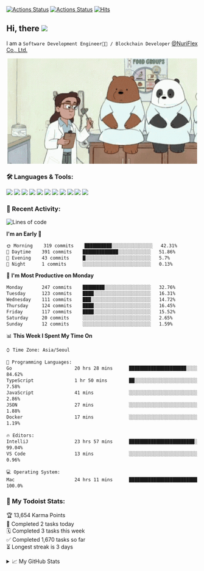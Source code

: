 
[![Actions Status](https://github.com/ddok2/ddok2/workflows/Todoist%20Readme/badge.svg)](https://github.com/ddok2/ddok2/actions)
[![Actions Status](https://github.com/ddok2/ddok2/workflows/wakatime-stats/badge.svg)](https://github.com/ddok2/ddok2/actions)
[![Hits](https://hits.seeyoufarm.com/api/count/incr/badge.svg?url=https%3A%2F%2Fgithub.com%2Fddok2&count_bg=%23FF9595&title_bg=%23555555&icon=github.svg&icon_color=%23FFFFFF&title=hits&edge_flat=false)](https://hits.seeyoufarm.com)

<!-- ![visitors](https://visitor-badge.laobi.icu/badge?page_id=ddok2.ddok2) -->
## Hi, there <img src="https://raw.githubusercontent.com/MartinHeinz/MartinHeinz/master/wave.gif" width="25px">

I am a `Software Development Engineer🧑‍💻 / Blockchain Developer` [@NuriFlex Co., Ltd.](https://nuriflex.com)


<p align="center">
<img align="center" alt="GIF" src="img/debugging.gif" />
</p>


### 🛠 Languages & Tools:
<p>
    <img src="https://img.shields.io/badge/go-%2300ADD8.svg?&style=for-the-badge&logo=go&logoColor=white"/>
    <img src="https://img.shields.io/badge/node.js%20-%2343853D.svg?&style=for-the-badge&logo=node.js&logoColor=white"/>
    <img src="https://img.shields.io/badge/javascript%20-%23323330.svg?&style=for-the-badge&logo=javascript&logoColor=%23F7DF1E"/>
    <img src="https://img.shields.io/badge/typescript%20-%23007ACC.svg?&style=for-the-badge&logo=typescript&logoColor=white"/>
    <img src="https://img.shields.io/badge/python%20-%2314354C.svg?&style=for-the-badge&logo=python&logoColor=white"/>
    <img src="https://img.shields.io/badge/react%20-%2320232a.svg?&style=for-the-badge&logo=react&logoColor=%2361DAFB"/>
    <img src="https://img.shields.io/badge/AWS%20-%23FF9900.svg?&style=for-the-badge&logo=amazon-aws&logoColor=white"/>
    <img src="https://img.shields.io/badge/Google%20Cloud%20-%234285F4.svg?&style=for-the-badge&logo=google-cloud&logoColor=white"/>
    <img src="https://img.shields.io/badge/docker%20-%230db7ed.svg?&style=for-the-badge&logo=docker&logoColor=white"/>
    <img src="https://img.shields.io/badge/kubernetes%20-%23326ce5.svg?&style=for-the-badge&logo=kubernetes&logoColor=white"/>
    <img src="https://img.shields.io/badge/ansible%20-%231A1918.svg?&style=for-the-badge&logo=ansible&logoColor=white"/>
</p>

### 🌈 Recent Activity:
<!--START_SECTION:waka-->
![Lines of code](https://img.shields.io/badge/From%20Hello%20World%20I%27ve%20Written-677658%20lines%20of%20code-blue)

**I'm an Early 🐤** 

```text
🌞 Morning    319 commits    ██████████░░░░░░░░░░░░░░░   42.31% 
🌆 Daytime    391 commits    █████████████░░░░░░░░░░░░   51.86% 
🌃 Evening    43 commits     █░░░░░░░░░░░░░░░░░░░░░░░░   5.7% 
🌙 Night      1 commits      ░░░░░░░░░░░░░░░░░░░░░░░░░   0.13%

```
📅 **I'm Most Productive on Monday** 

```text
Monday       247 commits    ████████░░░░░░░░░░░░░░░░░   32.76% 
Tuesday      123 commits    ████░░░░░░░░░░░░░░░░░░░░░   16.31% 
Wednesday    111 commits    ███░░░░░░░░░░░░░░░░░░░░░░   14.72% 
Thursday     124 commits    ████░░░░░░░░░░░░░░░░░░░░░   16.45% 
Friday       117 commits    ████░░░░░░░░░░░░░░░░░░░░░   15.52% 
Saturday     20 commits     ░░░░░░░░░░░░░░░░░░░░░░░░░   2.65% 
Sunday       12 commits     ░░░░░░░░░░░░░░░░░░░░░░░░░   1.59%

```


📊 **This Week I Spent My Time On** 

```text
⌚︎ Time Zone: Asia/Seoul

💬 Programming Languages: 
Go                       20 hrs 28 mins      █████████████████████░░░░   84.62% 
TypeScript               1 hr 50 mins        ██░░░░░░░░░░░░░░░░░░░░░░░   7.58% 
JavaScript               41 mins             ░░░░░░░░░░░░░░░░░░░░░░░░░   2.86% 
JSON                     27 mins             ░░░░░░░░░░░░░░░░░░░░░░░░░   1.88% 
Docker                   17 mins             ░░░░░░░░░░░░░░░░░░░░░░░░░   1.19%

🔥 Editors: 
IntelliJ                 23 hrs 57 mins      ████████████████████████░   99.04% 
VS Code                  13 mins             ░░░░░░░░░░░░░░░░░░░░░░░░░   0.96%

💻 Operating System: 
Mac                      24 hrs 11 mins      █████████████████████████   100.0%

```


<!--END_SECTION:waka-->

### 🚧 My Todoist Stats:
<!-- TODO-IST:START -->
🏆  13,654 Karma Points           
🌸  Completed 2 tasks today           
🗓  Completed 3 tasks this week           
✅  Completed 1,670 tasks so far           
⏳  Longest streak is 3 days
<!-- TODO-IST:END -->

<details>
<summary>📈 My GitHub Stats</summary>
<p align="center"> <img src="https://github-readme-stats.vercel.app/api?username=ddok2&show_icons=true" alt="ddok2" />
</details>
